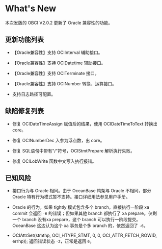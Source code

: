 What's New 
===============================

本次发版的 OBCI V2.0.2 更新了 Oracle 兼容性的功能。

更新功能列表 
---------------------------

* 【Oracle兼容性】支持 OCIInterval 辅助接口。

  

* 【Oracle兼容性】支持 OCIDatetime 辅助接口。

  

* 【Oracle兼容性】支持 OCITerminate 接口。

  

* 【Oracle兼容性】支持 OCINumber 转换、运算接口。

  

* 支持日志路径可配置。

  




缺陷修复列表 
---------------------------

* 修复 OCIDateTimeAssign 赋值后的结果，使用 OCIDateTimeToText 转换出 core。

  

* 修复 OCINumberDec 入参为浮点数，出 core。

  

* 修复 SQL语句中带有"/"符号，OCIStmtPrepare 解析执行失败。

  

* 修复 OCILobWrite 函数中文写入执行报错。

  




已知风险 
-------------------------

* 接口行为与 Oracle 相同。由于 OceanBase 构架与 Oracle 不相同，部分 Oracle 特有行为模式暂不支持。接口详细用法参见用户手册。

  

* Oracle 的行为，如果 tightly 模式包含多个 branch，直接执行一阶段 xa commit 会返回 `-6` 的错误；但如果其他 branch 都执行了 xa prepare，仅剩一个 branch 没有xa prepare，这个 branch 可以执行一阶段提交。OceanBase 这边认为这个 xa 事务是个多 branch 的，依然返回了 `-6`。

  

* OCIAttrSet(stmthp, OCI_HTYPE_STMT, 0, 0, OCI_ATTR_FETCH_ROWID, errhp)); 返回错误状态 `-2`，正常是返回 `0`。

  




